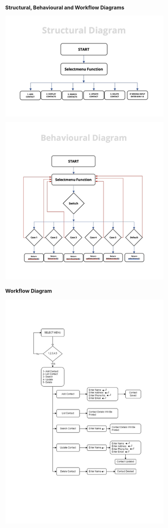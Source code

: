 ### Structural, Behavioural and Workflow Diagrams
	
![Structural Diagram](https://github.com/Sumit21adm/M1_ProjectGoal_Phone_Book_Application_Using_C_Programming/blob/5634a012bb9b488e610e7a20db0baba6dd565ee5/2_Architecture/Structural%20Diagram.jpeg "Structural Diagram")

![Behaviour Diagram](https://github.com/Sumit21adm/M1_ProjectGoal_Phone_Book_Application_Using_C_Programming/blob/5634a012bb9b488e610e7a20db0baba6dd565ee5/2_Architecture/Behavioural%20Diagram.jpeg "Behaviour Diagram")
### Workflow Diagram
![Workflow Diagram](https://github.com/Sumit21adm/M1_ProjectGoal_Phone_Book_Application_Using_C_Programming/blob/5634a012bb9b488e610e7a20db0baba6dd565ee5/2_Architecture/Workflow.jpg "Workflow Diagram")

